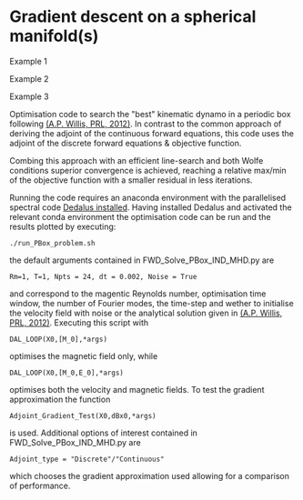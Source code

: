 # Gradient descent on a spherical manifold(s)


Example 1

Example 2

Example 3

Optimisation code to search the "best" kinematic dynamo in a periodic box following [(A.P. Willis, PRL, 2012)](https://doi.org/10.1103/PhysRevLett.109.251101). In contrast to the common approach of deriving the adjoint of the continuous forward equations, this code uses the adjoint of the discrete forward equations & objective function. 

Combing this approach with an efficient line-search and both Wolfe conditions superior convergence is achieved, reaching a relative max/min of the objective function with a smaller residual in less iterations. 

Running the code requires an anaconda environment with the parallelised spectral code [Dedalus installed](https://dedalus-project.org). Having installed Dedalus and activated the relevant conda environment the optimisation code can be run and the results plotted by executing:

`./run_PBox_problem.sh`

the default arguments contained in FWD_Solve_PBox_IND_MHD.py are

`Rm=1, T=1, Npts = 24, dt = 0.002, Noise = True`

and correspond to the magentic Reynolds number, optimisation time window, the number of Fourier modes, the time-step and wether to initialise the velocity field with noise or the analytical solution given in [(A.P. Willis, PRL, 2012)](https://doi.org/10.1103/PhysRevLett.109.251101). Executing this script with 

`DAL_LOOP(X0,[M_0],*args)`

optimises the magnetic field only, while

`DAL_LOOP(X0,[M_0,E_0],*args)`

optimises both the velocity and magnetic fields. To test the gradient approximation the function

`Adjoint_Gradient_Test(X0,dBx0,*args)`

is used. Additional options of interest contained in FWD_Solve_PBox_IND_MHD.py are

`Adjoint_type = "Discrete"/"Continuous"`

which chooses the gradient approximation used allowing for a comparison of performance.

